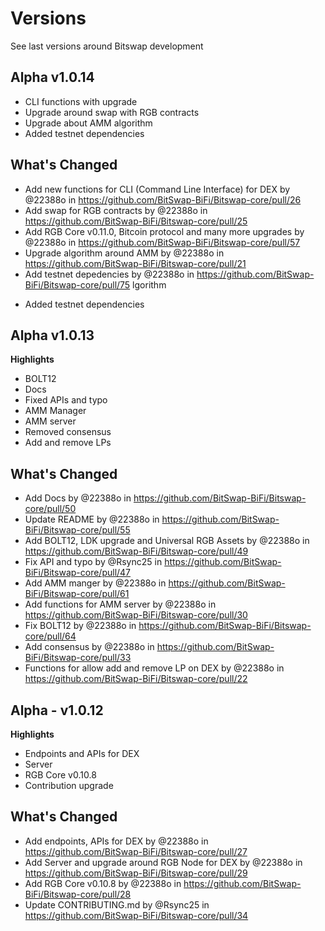 # Versions

See last versions around Bitswap development

## Alpha v1.0.14


- CLI functions with upgrade
- Upgrade around swap with RGB contracts
- Upgrade about AMM algorithm
- Added testnet dependencies

## What's Changed
* Add new functions for CLI (Command Line Interface) for DEX by @22388o in https://github.com/BitSwap-BiFi/Bitswap-core/pull/26
* Add swap for RGB contracts by @22388o in https://github.com/BitSwap-BiFi/Bitswap-core/pull/25
* Add RGB Core v0.11.0, Bitcoin protocol and many more upgrades by @22388o in https://github.com/BitSwap-BiFi/Bitswap-core/pull/57
* Upgrade algorithm around AMM by @22388o in https://github.com/BitSwap-BiFi/Bitswap-core/pull/21
* Add testnet depedencies by @22388o in https://github.com/BitSwap-BiFi/Bitswap-core/pull/75
lgorithm
- Added testnet dependencies

## Alpha v1.0.13

**Highlights**

- BOLT12
- Docs
- Fixed APIs and typo
- AMM Manager
- AMM server
- Removed consensus
- Add and remove LPs 



## What's Changed
* Add Docs by @22388o in https://github.com/BitSwap-BiFi/Bitswap-core/pull/50
* Update README by @22388o in https://github.com/BitSwap-BiFi/Bitswap-core/pull/55
* Add BOLT12, LDK upgrade and Universal RGB Assets by @22388o in https://github.com/BitSwap-BiFi/Bitswap-core/pull/49
* Fix API and typo by @Rsync25 in https://github.com/BitSwap-BiFi/Bitswap-core/pull/47
* Add AMM manger by @22388o in https://github.com/BitSwap-BiFi/Bitswap-core/pull/61
* Add functions for AMM server by @22388o in https://github.com/BitSwap-BiFi/Bitswap-core/pull/30
* Fix BOLT12  by @22388o in https://github.com/BitSwap-BiFi/Bitswap-core/pull/64
* Add consensus by @22388o in https://github.com/BitSwap-BiFi/Bitswap-core/pull/33
* Functions for allow add and remove LP on DEX by @22388o in https://github.com/BitSwap-BiFi/Bitswap-core/pull/22

## Alpha - v1.0.12 

**Highlights**

- Endpoints and APIs for DEX
- Server
- RGB Core v0.10.8
- Contribution upgrade

## What's Changed
* Add endpoints, APIs for DEX by @22388o in https://github.com/BitSwap-BiFi/Bitswap-core/pull/27
* Add Server  and upgrade around RGB Node for DEX by @22388o in https://github.com/BitSwap-BiFi/Bitswap-core/pull/29
* Add RGB Core v0.10.8 by @22388o in https://github.com/BitSwap-BiFi/Bitswap-core/pull/28
* Update CONTRIBUTING.md by @Rsync25 in https://github.com/BitSwap-BiFi/Bitswap-core/pull/34
